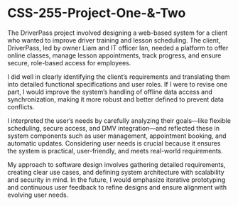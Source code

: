 # CSS-255-Project-One-&-Two
The DriverPass project involved designing a web-based system for a client who wanted to improve driver training and lesson scheduling. The client, DriverPass, led by owner Liam and IT officer Ian, needed a platform to offer online classes, manage lesson appointments, track progress, and ensure secure, role-based access for employees.

I did well in clearly identifying the client’s requirements and translating them into detailed functional specifications and user roles. If I were to revise one part, I would improve the system’s handling of offline data access and synchronization, making it more robust and better defined to prevent data conflicts.

I interpreted the user’s needs by carefully analyzing their goals—like flexible scheduling, secure access, and DMV integration—and reflected these in system components such as user management, appointment booking, and automatic updates. Considering user needs is crucial because it ensures the system is practical, user-friendly, and meets real-world requirements.

My approach to software design involves gathering detailed requirements, creating clear use cases, and defining system architecture with scalability and security in mind. In the future, I would emphasize iterative prototyping and continuous user feedback to refine designs and ensure alignment with evolving user needs.
